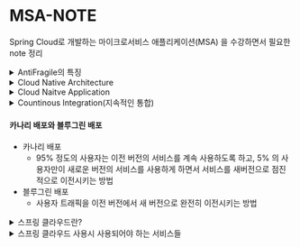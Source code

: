 # MSA-NOTE
Spring Cloud로 개발하는 마이크로서비스 애플리케이션(MSA) 을 수강하면서 필요한 note 정리

<details>
<summary>AntiFragile의 특징</summary>
 
- Auto scaling
	- 자동 확장성 -> 사용량에 따라 자동으로 서버 인스턴스를 증가.
- Microservices
	- 클라우드 네이티브 아키텍처, 클라우드 네이티브 애플리케이션의 핵심
- Chaos engineering
	- 시스템이 급격하고 예측하지 못한 상황이라도 견딜 수 있고 신뢰성을 쌓기 위해 운영 중인 소프트웨어 시스템에 실험하는 방법 혹은 규칙
- Continuous deployments(지속적인 배포)
	- CI/CD 필수 -> 하지 않으면 빌드 배포 자체로 일이 됨.
</details>

<details>
<summary>Cloud Native Architecture</summary>
- 확장 가능한 아키텍처
	- 시스템의 수평적 확정에 유연
	- 확장된 서버로 시스템의 부하 분산, 가용성 보장
	- 시스템 또는, 서비스 애플리케이션 단위의 피키지(컨테이너 기반 패키지)
	- 모니터링
- 탄력적 아키텍처
	- 서비스 생성-통합-배포, 비즈니스 환경 변화에 대응 시간 단축
	- 분활 된 서비스 구조
	- 무상태 통신 프로토콜
	- 서비스의 추가와 삭제 자동으로 감지
	- 변경된 서비스 요청에 따라 사용자 요청 처리(동적 처리)
- 장애 격리(Fault isolation)
	- 특정 서비스에 오류가 발생해도 다른 서비스에 영향을 주지 않음
 </details>


<details>
<summary>Cloud Naitve Application</summary>summary>
- 클라우드 네이티브 아키텍처에 의해 설계되고 구현되는 애플리케이션
- 마이크로 서비스로 개발됨
- CI/CD로 배포됨
	- 기획 - 구현 - 테스트 - 빌드 - 배포
- 컨테이너 가상화 기술을 사용함.
</details>


<details>
<summary>Countinous Integration(지속적인 통합)</summary>
- 하나의 애플리케이션을 여러 팀이나 여러 개발자에 의해서 함께 개발하고 잇는 경우 결과물을 통합하기 위한 형상관리 혹은 통합된 코드를 빌드하고 테스트하는 과정 자체를 의미하는 뜻으로 사용

**※ CD(지속적인 배포)**
- **Continuous Delivery**
	- 지속적인 전달
	- 패키지화되어 있는 결과물을 실행 환경에 수작업으로 배포하는 과정
- **Continuous Deployment**
	- 지속적인 배포
	- 운영자 혹은 관리자의 개입 없이 실행 환경까지 완벽하게 자동화되어 배포되는 과정
</details>

#### 카나리 배포와 블루그린 배포
- 카나리 배포
	- 95% 정도의 사용자는 이전 버전의 서비스를 계속 사용하도록 하고, 5% 의 사용자만이 새로운 버전의 서비스를 사용하게 하면서 서비스를 새버전으로 점진적으로 이전시키는 방법  
- 블루그린 배포
	- 사용자 트래픽을 이전 버전에서 새 버전으로 완전히 이전시키는 방법 

<details>
<summary>스프링 클라우드란?</summary>

- 모놀리스와 달리 **서비스를 독립적으로 개발하는 마이크로 서비스 아키텍처(MSA)를 지원하기 위한 프레임워크**이다.
- 스프링 클라우드를 사용하기 위해서는 스프링 부트를 사용해야 한다.
	- 스프링 클라우드와 스프링 부트의 버전을 맞추지 않으면 특정 라이브러리가 사용되지 못하거나 사용하는 방법이 바뀌는 경우가 있다. 따라서 버전을 맞춰줘야한다.
	- `https://spring.io/projects/spring-cloud#overview` 해당 url에서 맞는 버전을 확인할 수 잇다.


#### 공식문서

Spring Cloud provides tools for developers to quickly build some of the common patterns in distributed systems (e.g. configuration management, service discovery, circuit breakers, intelligent routing, micro-proxy, control bus, short lived microservices and contract testing). Coordination of distributed systems leads to boiler plate patterns, and using Spring Cloud developers can quickly stand up services and applications that implement those patterns. They will work well in any distributed environment, including the developer’s own laptop, bare metal data centres, and managed platforms such as Cloud Foundry.

```
Spring Cloud는 개발자가 분산 시스템에서 일반적인 패턴(예: 구성 관리, 서비스 검색, 회로 차단기, 지능형 라우팅, 마이크로 프록시, 제어 버스, 수명이 짧은 마이크로 서비스 및 계약 테스트)을 빠르게 빌드할 수 있는 도구를 제공합니다. 분산 시스템의 조정은 보일러 플레이트 패턴으로 이어지고 Spring Cloud를 사용하는 개발자는 이러한 패턴을 구현하는 서비스와 애플리케이션을 빠르게 구축할 수 있습니다. 개발자의 랩톱, 베어 메탈 데이터 센터 및 Cloud Foundry와 같은 관리 플랫폼을 포함한 모든 분산 환경에서 잘 작동합니다.
```

</details>

<details>
<summary>스프링 클라우드 사용시 사용되어야 하는 서비스들</summary>

- **Spring Cloud Config Server** 
	- 스프링 클라우드를 사용시 `Configuration` 정보는 따로 외부에 두게 되는데 이 때 사용하는 서비스다.
	- 변경사항이 생기더라도 재빌드/재배포를 하는 것이 아니라, 저장소의 데이터 값만 변경하여 재빌드/재배포 과정 없이 적용되도록 한다. -> **유지보수가 쉬워진다.**
- **Naming Server(Eureka)**
	- 서비스 등록과 위치정보 확인, 검색 등 서비스를 위해서 사용한다.
- **Spring Cloud Gateway**
	- 서버에 들어왔던 요청 정보를 분산하기 위한 용도로 로드 밸런싱 혹은 Gateway 기능으로 사용한다. 
	- 외부의 클라이언트 정보 혹은 서비스의 정보가 게이트웨이를 통과해서 마이크로 서비스로 진입점을 옮겨간다.
	- Gateway도 역시 Naming Server에 등록한다.
- **RestClient / FeignClient**
	- 각각의 마이크로 서비스끼리 Rest API 통신을 하도록 하기 위해서 RestClient 혹은 FeignClient 를 이용해서 데이터 통신을 하게 된다.
- **Zipkin Distributed Tracing / Netflix API gateway**
	- 시각화와 모니터링의 분산 추적을 하기 위해 사용한다.
- **Hystrix**
	- 장애가 발생했을 때 빠르게 복구하기 위한 회복성 패턴을 사용하기 위해 사용한다.

</details>


